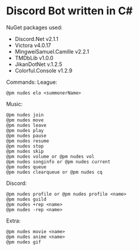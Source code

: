 # Discord Bot written in C#

NuGet packages used:
- Discord.Net v2.1.1
- Victora v4.0.17
- MingweiSamuel.Camille v2.2.1
- TMDbLib v1.0.0
- JikanDotNet v.1.2.5
- Colorful.Console v1.2.9

Commands:
  League:
  
    @pm nudes elo <summonerName>
  
  Music:
  
    @pm nudes join
    @pm nudes move
    @pm nudes leave
    @pm nudes play
    @pm nudes pause
    @pm nudes resume
    @pm nudes stop
    @pm nudes skip
    @pm nudes volume or @pm nudes vol
    @pm nudes songinfo or @pm nudes current
    @pm nudes queue
    @pm nudes clearqueue or @pm nudes cq
    
  Discord:
  
    @pm nudes profile or @pm nudes profile <name>
    @pm nudes guild
    @pm nudes +rep <name>
    @pm nudes -rep <name>
    
  Extra:
  
    @pm nudes movie <name>
    @pm nudes anime <name>
    @pm nudes gif

